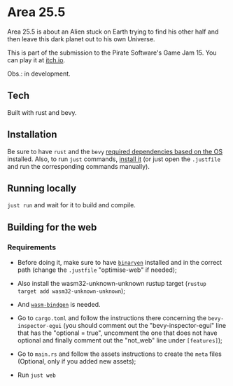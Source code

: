 # Area 25.5

Area 25.5 is about an Alien stuck on Earth trying to find his other half and then leave this dark planet out to his own Universe.

This is part of the submission to the Pirate Software's Game Jam 15. You can play it at [itch.io](https://guilospanck.itch.io/area25-5).

Obs.: in development.

## Tech

Built with rust and bevy.

## Installation

Be sure to have `rust` and the `bevy` [required dependencies based on the OS](https://bevyengine.org/learn/quick-start/getting-started/setup/#installing-os-dependencies) installed.
Also, to run `just` commands, [install it](https://github.com/casey/just?tab=readme-ov-file#packages) (or just open the `.justfile` and run the corresponding commands manually).

## Running locally

`just run` and wait for it to build and compile.

## Building for the web

### Requirements

- Before doing it, make sure to have [`binaryen`](https://github.com/WebAssembly/binaryen/releases) installed and in the correct path (change the `.justfile` "optimise-web" if needed);
- Also install the wasm32-unknown-unknown rustup target (`rustup target add wasm32-unknown-unknown`);
- And [`wasm-bindgen`](https://github.com/rustwasm/wasm-bindgen) is needed.

- Go to `cargo.toml` and follow the instructions there concerning the `bevy-inspector-egui` (you should comment out the "bevy-inspector-egui" line that has the "optional = true", uncomment the one that does not have optional and finally comment out the "not_web" line under `[features]`);
- Go to `main.rs` and follow the assets instructions to create the `meta` files (Optional, only if you added new assets);
- Run `just web`
